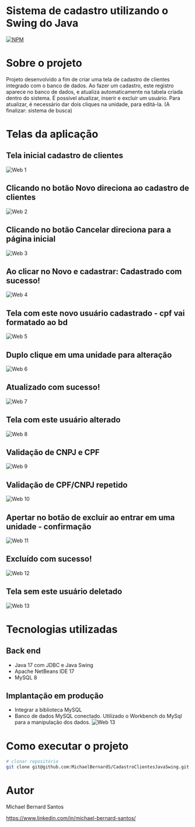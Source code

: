 # Sistema de cadastro utilizando o Swing do Java
[![NPM](https://img.shields.io/badge/license-MIT-green)](https://github.com/MichaelBernardS/workshop-spring3-jpa/blob/main/LICENSE)

# Sobre o projeto

Projeto desenvolvido a fim de criar uma tela de cadastro de clientes integrado com o banco de dados. Ao fazer um cadastro, este registro aparece no banco de dados, e atualiza automaticamente na tabela criada dentro do sistema. É possível atualizar, inserir e excluir um usuário. Para atualizar, é necessário dar dois cliques na unidade, para editá-la. (A finalizar: sistema de busca)

# Telas da aplicação

## Tela inicial cadastro de clientes
![Web 1](https://github.com/MichaelBernardS/Assets/blob/main/Tela%20inicial%20cadastro%20de%20clientes.png)

## Clicando no botão Novo direciona ao cadastro de clientes
![Web 2](https://github.com/MichaelBernardS/Assets/blob/main/Clicando%20no%20bot%C3%A3o%20Novo%20direciona%20ao%20cadastro%20de%20clientes.png)

## Clicando no botão Cancelar direciona para a página inicial
![Web 3](https://github.com/MichaelBernardS/Assets/blob/main/Clicando%20no%20bot%C3%A3o%20Cancelar%20direciona%20para%20a%20p%C3%A1gina%20inicial.png)

## Ao clicar no Novo e cadastrar: Cadastrado com sucesso!
![Web 4](https://github.com/MichaelBernardS/Assets/blob/main/Ao%20clicar%20no%20Novo%20e%20cadastrar%20Cadastrado%20com%20sucesso!.png)

## Tela com este novo usuário cadastrado - cpf vai formatado ao bd
![Web 5](https://github.com/MichaelBernardS/Assets/blob/main/Tela%20com%20este%20novo%20usu%C3%A1rio%20cadastrado%20-%20cpf%20vai%20formatado%20ao%20bd.png)

## Duplo clique em uma unidade para alteração
![Web 6](https://github.com/MichaelBernardS/Assets/blob/main/Duplo%20clique%20em%20uma%20unidade%20para%20altera%C3%A7%C3%A3o.png)

## Atualizado com sucesso!
![Web 7](https://github.com/MichaelBernardS/Assets/blob/main/Atualizado%20com%20sucesso!.png)

## Tela com este usuário alterado
![Web 8](https://github.com/MichaelBernardS/Assets/blob/main/Tela%20com%20este%20usu%C3%A1rio%20alterado.png)

## Validação de CNPJ e CPF
![Web 9](https://github.com/MichaelBernardS/Assets/blob/main/Valida%C3%A7%C3%A3o%20de%20CNPJ%20e%20CPF.png)

## Validação de CPF/CNPJ repetido
![Web 10](https://github.com/MichaelBernardS/Assets/blob/main/Valida%C3%A7%C3%A3o%20de%20CPF%20e%20CNPJ%20repetido.png)

## Apertar no botão de excluir ao entrar em uma unidade - confirmação
![Web 11](https://github.com/MichaelBernardS/Assets/blob/main/Apertar%20no%20bot%C3%A3o%20de%20excluir%20ao%20entrar%20em%20uma%20unidade%20-%20confirma%C3%A7%C3%A3o.png)

## Excluído com sucesso!
![Web 12](https://github.com/MichaelBernardS/Assets/blob/main/Exclu%C3%ADdo%20com%20sucesso!.png)

## Tela sem este usuário deletado
![Web 13](https://github.com/MichaelBernardS/Assets/blob/main/Tela%20sem%20este%20usu%C3%A1rio%20deletado.png)


# Tecnologias utilizadas
## Back end
- Java 17 com JDBC e Java Swing
- Apache NetBeans IDE 17
- MySQL 8

## Implantação em produção
- Integrar a biblioteca MySQL
- Banco de dados MySQL conectado. Utilizado o Workbench do MySql para a manipulação dos dados.
![Web 13](https://github.com/MichaelBernardS/Assets/blob/main/Banco%20de%20Dados%20MySQL.png)


# Como executar o projeto

```bash
# clonar repositório
git clone git@github.com:MichaelBernardS/CadastroClientesJavaSwing.git
```

# Autor

Michael Bernard Santos

https://www.linkedin.com/in/michael-bernard-santos/
